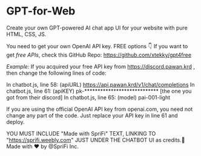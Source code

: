 # GPT-for-Web
Create your own GPT-powered AI chat app UI for your website with pure HTML, CSS, JS.

You need to get your own OpenAI API key. FREE options 👇
If you want to get *free APIs*, check this GitHub Repo: https://github.com/xtekky/gpt4free

*Example:*
If you acquired your free API key from https://discord.pawan.krd , then change the following lines of code:

In chatbot.js, line 58: (apiURL) https://api.pawan.krd/v1/chat/completions
In chatbot.js, line 61: (apiKEY) pk-**************************** [the one you got from their discord]
In chatbot.js, line 65: (model) pai-001-light

If you are using the official OpenAI API key from openai.com, you need not change any part of the code. Just replace your API key in line 61 and deploy.

YOU MUST INCLUDE "Made with SpriFi" TEXT, LINKING TO "https://sprifi.weebly.com" JUST UNDER THE CHATBOT UI as credits.🙏
Made with ❤️ by @SpriFi Inc.
